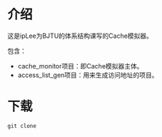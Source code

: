 # 介绍

这是ipLee为BJTU的体系结构课写的Cache模拟器。

包含：

* cache_monitor项目：即Cache模拟器主体。
* access_list_gen项目：用来生成访问地址的项目。



# 下载

`git clone `